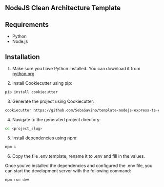 ## NodeJS Clean Architecture Template

## Requirements

- Python
- Node.js

## Installation

1. Make sure you have Python installed. You can download it from [python.org](https://www.python.org/).

2. Install Cookiecutter using pip:

```bash
pip install cookiecutter
```

3. Generate the project using Cookiecutter:

```bash
cookiecutter https://github.com/SebaSavino/template-nodejs-express-ts-clean-arch.git
```

4. Navigate to the generated project directory:

```bash
cd <project_slug>
```

5. Install dependencies using npm:

```bash
npm i
```

6. Copy the file .env.template, rename it to .env and fill in the values.


Once you've installed the dependencies and configured the .env file, you can start the development server with the following command:

```bash
npm run dev
```
